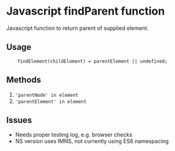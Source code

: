 # Javascript findParent function
Javascript function to return parent of supplied element.
## Usage
```
    findElement(childElement) = parentElement || undefined;
```

## Methods

1. `'parentNode' in element`
2. `'parentElement' in element`

## Issues

* Needs proper testing log, e.g. browser checks
* NS version uses IMNS, not currently using ES6 namespacing
